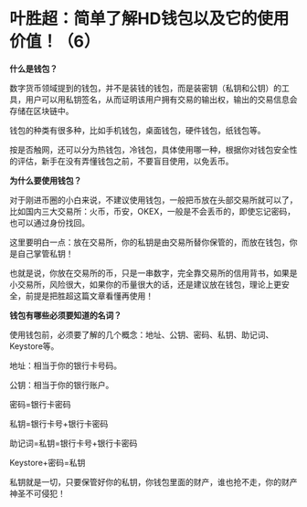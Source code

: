 # 叶胜超：简单了解HD钱包以及它的使用价值！（6）


**什么是钱包？**

数字货币领域提到的钱包，并不是装钱的钱包，而是装密钥（私钥和公钥）的工具，用户可以用私钥签名，从而证明该用户拥有交易的输出权，输出的交易信息会存储在区块链中。

钱包的种类有很多种，比如手机钱包，桌面钱包，硬件钱包，纸钱包等。

按是否触网，还可以分为热钱包，冷钱包，具体使用哪一种，根据你对钱包安全性的评估，新手在没有弄懂钱包之前，不要盲目使用，以免丢币。

**为什么要使用钱包？**

对于刚进币圈的小白来说，不建议使用钱包，一般把币放在头部交易所就可以了，比如国内三大交易所：火币，币安，OKEX，一般是不会丢币的，即使忘记密码，也可以通过身份找回。

这里要明白一点：放在交易所，你的私钥是由交易所替你保管的，而放在钱包，你是自己掌管私钥！

也就是说，你放在交易所的币，只是一串数字，完全靠交易所的信用背书，如果是小交易所，风险很大，如果你的币量很大的话，还是建议放在钱包，理论上更安全，前提是把胜超这篇文章看懂再使用！

**钱包有哪些必须要知道的名词？**

使用钱包前，必须要了解的几个概念：地址、公钥、密码、私钥、助记词、Keystore等。

地址：相当于你的银行卡号码。

公钥：相当于你的银行账户。

密码=银行卡密码

私钥=银行卡号+银行卡密码

助记词=私钥=银行卡号+银行卡密码

Keystore+密码=私钥

私钥就是一切，只要保管好你的私钥，你钱包里面的财产，谁也抢不走，你的财产神圣不可侵犯！

